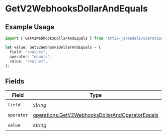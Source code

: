 # GetV2WebhooksDollarAndEquals

## Example Usage

```typescript
import { GetV2WebhooksDollarAndEquals } from "attio-js/models/operations/getv2webhooks.js";

let value: GetV2WebhooksDollarAndEquals = {
  field: "<value>",
  operator: "equals",
  value: "<value>",
};
```

## Fields

| Field                                                                                                              | Type                                                                                                               | Required                                                                                                           | Description                                                                                                        |
| ------------------------------------------------------------------------------------------------------------------ | ------------------------------------------------------------------------------------------------------------------ | ------------------------------------------------------------------------------------------------------------------ | ------------------------------------------------------------------------------------------------------------------ |
| `field`                                                                                                            | *string*                                                                                                           | :heavy_check_mark:                                                                                                 | N/A                                                                                                                |
| `operator`                                                                                                         | [operations.GetV2WebhooksDollarAndOperatorEquals](../../models/operations/getv2webhooksdollarandoperatorequals.md) | :heavy_check_mark:                                                                                                 | N/A                                                                                                                |
| `value`                                                                                                            | *string*                                                                                                           | :heavy_check_mark:                                                                                                 | N/A                                                                                                                |